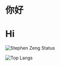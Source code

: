 # 你好 #
# Hi #
![Stephen Zeng Status](https://github-readme-stats.vercel.app/api?username=stephen-zeng&rank_icon=github&theme=gotham&show_icons=true)

![Top Langs](https://github-readme-stats.vercel.app/api/top-langs/?username=stephen-zeng&layout=donut&theme=gotham)

